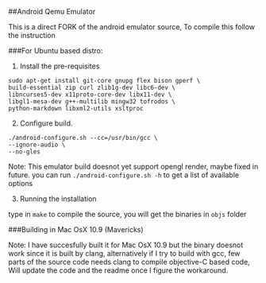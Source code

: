 ##Android Qemu Emulator

This is a direct FORK of the android emulator source, To compile this follow the instruction

###For Ubuntu based distro:

1. Install the pre-requisites 

```
sudo apt-get install git-core gnupg flex bison gperf \
build-essential zip curl zlib1g-dev libc6-dev \
libncurses5-dev x11proto-core-dev libx11-dev \
libgl1-mesa-dev g++-multilib mingw32 tofrodos \
python-markdown libxml2-utils xsltproc
```

2. Configure build.

```
./android-configure.sh --cc=/usr/bin/gcc \
--ignore-audio \
--no-gles
```

Note: This emulator build doesnot yet support opengl render, maybe fixed in future. you can run 
`./android-configure.sh -h` to get a list of available options

3. Running the installation

type in `make` to compile the source, you will get the binaries in `objs` folder

###Building in Mac OsX 10.9 (Mavericks)

Note: I have succesfully built it for Mac OsX 10.9 but the binary doesnot work since it is built by clang, alternatively
if I try to build with gcc, few parts of the source code needs clang to compile objective-C based code, Will update the code
and the readme once I figure the workaround.
